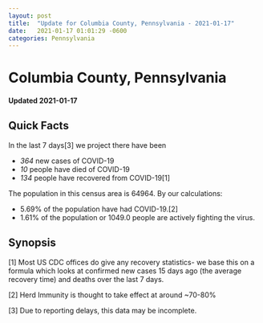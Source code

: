 ```yaml
---
layout: post
title:  "Update for Columbia County, Pennsylvania - 2021-01-17"
date:   2021-01-17 01:01:29 -0600
categories: Pennsylvania
---
```


# Columbia County, Pennsylvania
#### Updated 2021-01-17

## Quick Facts

In the last 7 days[3] we project there have been
- *364* new cases of COVID-19
- *10* people have died of COVID-19
- *134* people have recovered from COVID-19[1]

The population in this census area is 64964. By our calculations:
- 5.69% of the population have had COVID-19.[2]
- 1.61% of the population or 1049.0 people are actively fighting the virus.

## Synopsis




[1] Most US CDC offices do give any recovery statistics- we base this on a formula which looks at confirmed new cases
15 days ago (the average recovery time) and deaths over the last 7 days.

[2] Herd Immunity is thought to take effect at around ~70-80%

[3] Due to reporting delays, this data may be incomplete.
 
    